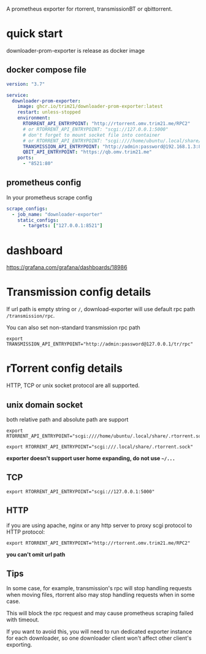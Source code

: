 A prometheus exporter for rtorrent, transmissionBT or qbittorrent.

# quick start

downloader-prom-exporter is release as docker image

## docker compose file

```yaml
version: "3.7"

service:
  downloader-prom-exporter:
    image: ghcr.io/trim21/downloader-prom-exporter:latest
    restart: unless-stopped
    environment:
      RTORRENT_API_ENTRYPOINT: "http://rtorrent.omv.trim21.me/RPC2"
      # or RTORRENT_API_ENTRYPOINT: "scgi://127.0.0.1:5000"
      # don't forget to mount socket file into container
      # or RTORRENT_API_ENTRYPOINT: "scgi:////home/ubuntu/.local/share/.rtorrent.sock"
      TRANSMISSION_API_ENTRYPOINT: "http://admin:password@192.168.1.3:8080"
      QBIT_API_ENTRYPOINT: "https://qb.omv.trim21.me"
    ports:
      - "8521:80"
```

## prometheus config

In your prometheus scrape config

```yaml
scrape_configs:
  - job_name: "downloader-exporter"
    static_configs:
      - targets: ["127.0.0.1:8521"]
```

# dashboard

https://grafana.com/grafana/dashboards/18986

# Transmission config details

If url path is empty string or `/`, download-exporter will use default rpc path `/transmission/rpc`.

You can also set non-standard transmission rpc path 

```shell
export TRANSMISSION_API_ENTRYPOINT="http://admin:password@127.0.0.1/tr/rpc"
```

# rTorrent config details

HTTP, TCP or unix socket protocol are all supported.


## unix domain socket

both relative path and absolute path are support

```shell
export RTORRENT_API_ENTRYPOINT="scgi:////home/ubuntu/.local/share/.rtorrent.sock"
```

```shell
export RTORRENT_API_ENTRYPOINT="scgi:///.local/share/.rtorrent.sock"
```

**exporter doesn't support user home expanding, do not use `~/...`**

## TCP

```shell
export RTORRENT_API_ENTRYPOINT="scgi://127.0.0.1:5000"
```

## HTTP

if you are using apache, nginx or any http server to proxy scgi protocol to HTTP protocol:
```shell
export RTORRENT_API_ENTRYPOINT="http://rtorrent.omv.trim21.me/RPC2"
```

**you can't omit url path**

## Tips

In some case, for example, transmission's rpc will stop handling requests when moving files, rtorrent also may stop handling requests when in some case.

This will block the rpc request and may cause prometheus scraping failed with timeout.

If you want to avoid this, you will need to run dedicated exporter instance for each downloader,
so one downloader client won't affect other client's exporting.
